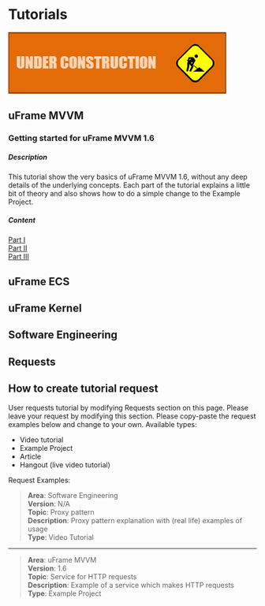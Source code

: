 # Tutorials

![](images/callout_inprogress.png)

## uFrame MVVM

### Getting started for uFrame MVVM 1.6
##### Description

This tutorial show the very basics of uFrame MVVM 1.6, without any deep details
of the underlying concepts. Each part of the tutorial explains a little bit of
theory and also shows how to do a simple change to the Example Project.

##### Content
[Part I](getting-started-for-uframe-mvvm-16/tutorial-1.md)  
[Part II](getting-started-for-uframe-mvvm-16/tutorial-2.md)  
[Part III](getting-started-for-uframe-mvvm-16/tutorial-3.md)  

## uFrame ECS
## uFrame Kernel
## Software Engineering
## Requests

## How to create tutorial request
User requests tutorial by modifying Requests section on this page.
Please leave your request by modifying this section. Please copy-paste the request examples below and change to your own.
Available types:
* Video tutorial
* Example Project
* Article
* Hangout (live video tutorial)

Request Examples:

> **Area**: Software Engineering  
> **Version**: N/A  
> **Topic**: Proxy pattern  
> **Description**: Proxy pattern explanation with (real life) examples of usage  
> **Type**: Video Tutorial

***

> **Area**: uFrame MVVM  
> **Version**: 1.6  
> **Topic**: Service for HTTP requests  
> **Description**: Example of a service which makes HTTP requests  
> **Type**: Example Project  
